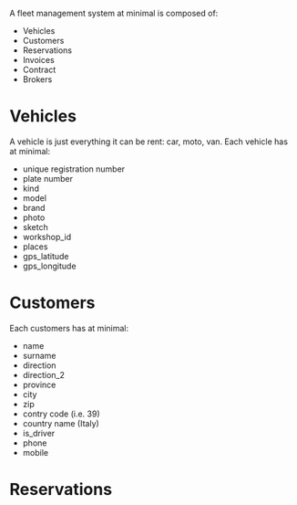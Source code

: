 A fleet management system at minimal is composed of:
 - Vehicles 
 - Customers
 - Reservations
 - Invoices
 - Contract
 - Brokers

# Vehicles
A vehicle is just everything it can be rent: car, moto, van.
Each vehicle has at minimal:
 - unique registration number
 - plate number
 - kind
 - model 
 - brand
 - photo
 - sketch
 - workshop_id
 - places
 - gps_latitude
 - gps_longitude

# Customers
Each customers has at minimal:
   - name
   - surname
   - direction
   - direction_2 
   - province
   - city
   - zip
   - contry code   (i.e. 39)
   - country name   (Italy)
   - is_driver
   - phone
   - mobile
# Reservations 


